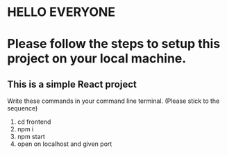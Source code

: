 # HELLO EVERYONE

# Please follow the steps to setup this project on your local machine.

## This is a simple React project


Write these commands in your command line terminal. (Please stick to the sequence)

1) cd frontend
2) npm i
3) npm start
4) open on localhost and given port
